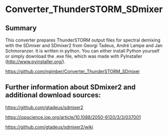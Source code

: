Converter_ThunderSTORM_SDmixer
==============================


Summary
-------
This converter prepares ThunderSTORM output files for spectral demixing with the SDmixer and SDmixer2 from Georgi Tadeus, André Lampe and Jan Schmoranzer.
It is written in python. You can either install Python yourself or simply download the .exe file, which was made with PyInstaller (http://www.pyinstaller.org/). 
 
 
https://github.com/ngimber/Converter_ThunderSTORM_SDmixer
 
 


Further information about SDmixer2 and additional download sources:
-------------------------------------------------------------------

https://github.com/gtadeus/sdmixer2

https://iopscience.iop.org/article/10.1088/2050-6120/3/3/037001

https://github.com/gtadeus/sdmixer2/wiki
